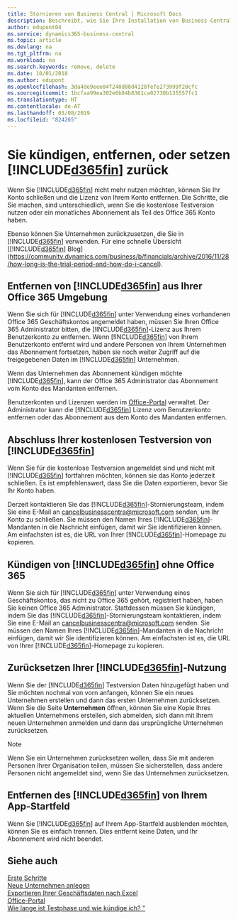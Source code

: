 ```yaml
---
title: Stornieren von Business Central | Microsoft Docs
description: Beschreibt, wie Sie Ihre Installation von Business Central entfernen oder löschen.
author: edupont04
ms.service: dynamics365-business-central
ms.topic: article
ms.devlang: na
ms.tgt_pltfrm: na
ms.workload: na
ms.search.keywords: remove, delete
ms.date: 10/01/2018
ms.author: edupont
ms.openlocfilehash: 3da4de9eee04f240d88d4128fefe273999f20cfc
ms.sourcegitcommit: 1bcfaa99ea302e6b84b8361ca02730b135557fc1
ms.translationtype: HT
ms.contentlocale: de-AT
ms.lasthandoff: 03/08/2019
ms.locfileid: "824265"
---
```

# <a name="unsubscribe-remove-or-reset-included365finincludesd365finmdmd"></a>Sie kündigen, entfernen, oder setzen [!INCLUDE[d365fin](includes/d365fin_md.md)] zurück
Wenn Sie [!INCLUDE[d365fin](includes/d365fin_md.md)] nicht mehr nutzen möchten, können Sie Ihr Konto schließen und die Lizenz von Ihrem Konto entfernen. Die Schritte, die Sie machen, sind unterschiedlich, wenn Sie die kostenlose Testversion nutzen oder ein monatliches Abonnement als Teil des Office 365 Konto haben.  

Ebenso können Sie Unternehmen zurückzusetzen, die Sie in [!INCLUDE[d365fin](includes/d365fin_md.md)]  verwenden. Für eine schnelle Übersicht [[!INCLUDE[d365fin](includes/d365fin_md.md)] Blog](https://community.dynamics.com/business/b/financials/archive/2016/11/28/how-long-is-the-trial-period-and-how-do-i-cancel).  

## <a name="unsubscribing-by-removing-included365finincludesd365finmdmd-from-your-office-365-experience"></a>Entfernen von [!INCLUDE[d365fin](includes/d365fin_md.md)] aus Ihrer Office 365 Umgebung
Wenn Sie sich für [!INCLUDE[d365fin](includes/d365fin_md.md)] unter Verwendung eines vorhandenen Office 365 Geschäftskontos angemeldet haben, müssen Sie Ihren Office 365 Administrator bitten, die [!INCLUDE[d365fin](includes/d365fin_md.md)]-Lizenz aus Ihrem Benutzerkonto zu entfernen. Wenn [!INCLUDE[d365fin](includes/d365fin_md.md)] von Ihrem Benutzerkonto entfernt wird und andere Personen von Ihrem Unternehmen das Abonnement fortsetzen, haben sie noch weiter Zugriff auf die freigegebenen Daten im [!INCLUDE[d365fin](includes/d365fin_md.md)] Unternehmen.  

Wenn das Unternehmen das Abonnement kündigen möchte [!INCLUDE[d365fin](includes/d365fin_md.md)], kann der Office 365 Administrator das Abonnement vom Konto des Mandanten entfernen.  

Benutzerkonten und Lizenzen werden im [Office-Portal](https://portal.office.com) verwaltet. Der Administrator kann die [!INCLUDE[d365fin](includes/d365fin_md.md)] Lizenz vom  Benutzerkonto entfernen oder das Abonnement aus dem Konto des Mandanten entfernen.  

## <a name="closing-your-free-trial-of-included365finincludesd365finmdmd"></a>Abschluss Ihrer kostenlosen Testversion von [!INCLUDE[d365fin](includes/d365fin_md.md)]
Wenn Sie für die kostenlose Testversion angemeldet sind und nicht mit [!INCLUDE[d365fin](includes/d365fin_md.md)] fortfahren möchten, können sie das Konto jederzeit schließen. Es ist empfehlenswert, dass Sie die Daten exportieren, bevor Sie Ihr Konto haben.  

Derzeit kontaktieren Sie das [!INCLUDE[d365fin](includes/d365fin_md.md)]-Stornierungsteam, indem Sie eine E-Mail an cancelbusinesscentra@microsoft.com senden, um Ihr Konto zu schließen. Sie müssen den Namen Ihres [!INCLUDE[d365fin](includes/d365fin_md.md)]-Mandanten in die Nachricht einfügen, damit wir Sie identifizieren können. Am einfachsten ist es, die URL von Ihrer [!INCLUDE[d365fin](includes/d365fin_md.md)]-Homepage zu kopieren.  

## <a name="unsubscribing-from-included365finincludesd365finmdmd-without-office-365"></a>Kündigen von [!INCLUDE[d365fin](includes/d365fin_md.md)] ohne Office 365
Wenn Sie sich für [!INCLUDE[d365fin](includes/d365fin_md.md)] unter Verwendung eines Geschäftskontos, das nicht zu Office 365 gehört, registriert haben, haben Sie keinen Office 365 Administrator. Stattdessen müssen Sie kündigen, indem Sie das [!INCLUDE[d365fin](includes/d365fin_md.md)]-Stornierungsteam kontaktieren, indem Sie eine E-Mail an cancelbusinesscentra@microsoft.com senden. Sie müssen den Namen Ihres [!INCLUDE[d365fin](includes/d365fin_md.md)]-Mandanten in die Nachricht einfügen, damit wir Sie identifizieren können. Am einfachsten ist es, die URL von Ihrer [!INCLUDE[d365fin](includes/d365fin_md.md)]-Homepage zu kopieren.  

## <a name="resetting-your-included365finincludesd365finmdmd-experience"></a>Zurücksetzen Ihrer [!INCLUDE[d365fin](includes/d365fin_md.md)]-Nutzung
Wenn Sie der [!INCLUDE[d365fin](includes/d365fin_md.md)] Testversion Daten hinzugefügt haben und Sie möchten nochmal von vorn anfangen, können Sie ein neues Unternehmen erstellen und dann das ersten Unternehmen zurücksetzen. Wenn Sie die Seite **Unternehmen** öffnen, können Sie eine Kopie Ihres aktuellen Unternehmens erstellen, sich abmelden, sich dann mit Ihrem neuen Unternehmen anmelden und dann das ursprüngliche Unternehmen zurücksetzen.  
> [!NOTE]  
>   Wenn Sie ein Unternehmen zurücksetzen wollen, dass Sie mit anderen Personen Ihrer Organisation teilen, müssen Sie sicherstellen, dass andere Personen nicht angemeldet sind, wenn Sie das Unternehmen zurücksetzen.  

## <a name="removing-included365finincludesd365finmdmd-from-your-app-launcher"></a>Entfernen des [!INCLUDE[d365fin](includes/d365fin_md.md)] von Ihrem App-Startfeld
Wenn Sie [!INCLUDE[d365fin](includes/d365fin_md.md)] auf Ihrem App-Startfeld ausblenden möchten, können Sie es einfach trennen. Dies entfernt keine Daten, und Ihr Abonnement wird nicht beendet.  

## <a name="see-also"></a>Siehe auch
[Erste Schritte](product-get-started.md)  
[Neue Unternehmen anlegen](about-new-company.md)  
[Exportieren Ihrer Geschäftsdaten nach Excel](about-export-data.md)  
[Office-Portal](https://portal.office.com)  
[Wie lange ist Testphase und wie kündige ich? "](https://community.dynamics.com/business/b/financials/archive/2016/11/28/how-long-is-the-trial-period-and-how-do-i-cancel)  
